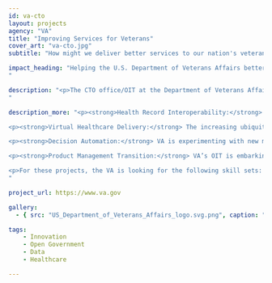 ```yaml
---
id: va-cto
layout: projects
agency: "VA"
title: "Improving Services for Veterans"
cover_art: "va-cto.jpg"
subtitle: "How might we deliver better services to our nation's veterans?"

impact_heading: "Helping the U.S. Department of Veterans Affairs better support veterans transitioning from military to civilian life, improving data sharing to enable medical research and improved health outcomes for veterans, and reducing the processing time for medical claims
"

description: "<p>The CTO office/OIT at the Department of Veterans Affairs works to help the VA adopt modern digital service delivery best practices, become more data-driven, improve processes and improve the experience that veterans have when interacting with the VA online. As part of this effort, the Office of the CTO/OIT is seeking four Presidential Innovation Fellows to work on the following challenges: </p>
"

description_more: "<p><strong>Health Record Interoperability:</strong> VA has the nation’s largest integrated healthcare system, with 9 million patients and VA has long been a world-leader in the electronic medical record space. As we transition our EHR to a new platform and expand the use of outside providers to treat our patients, the need for health record interoperability between various systems is increasing. Due to our size and public interest mission, VA has a unique opportunity to drive industry progress on healthcare record interoperability. How can we ensure the clinicians (whether at the VA or in the community) who treat our patients have access to all the information they need to provide excellent care? How can we empower patients to use their own health data in new ways? How can we drive industry progress on health record interoperability.</p>

<p><strong>Virtual Healthcare Delivery:</strong> The increasing ubiquity of smartphones, mobile broadband and the Internet create new opportunities to deliver healthcare services. VA has long been a pioneer in virtual health services, and is seeking to further expand our capabilities. How can the use of new tools and modalities improve the delivery of VA healthcare?</p>

<p><strong>Decision Automation:</strong> VA is experimenting with new models to improve the efficiency of our operations by automating tasks that a computer can easily handle, freeing up staff to focus on decisions requiring human judgment. How can VA best build decision engines / automation tools into its workflows from a technical / architectural perspective? How can VA use new approaches to deliver benefits and services to our customers more quickly?</p>

<p><strong>Product Management Transition:</strong> VA’s OIT is embarking on an ambitious transformation that will shift our focus from delivering “projects” to a focus on continuously improving VA’s delivery of core services. In part, we will achieve this shift by implementing Product Management practices across our portfolio. How can OIT transition from a project-centric culture to one focused on delivering excellent product outcomes for our users?</p>

<p>For these projects, the VA is looking for the following skill sets: data science, design, product management, software development and deep expertise in the healthcare industry, especially in the areas of health record interoperability and clinical software workflows.</p>
"

project_url: https://www.va.gov

gallery:
  - { src: "US_Department_of_Veterans_Affairs_logo.svg.png", caption: "To care for him who shall have borne the battle, and for his widow, and his orphan” by serving and honoring the men and women who are America's Veterans.", alt: "VA Logo" }

tags:
    - Innovation
    - Open Government
    - Data
    - Healthcare

---
```


<!--



impact_metrics:
  - { metric: "[Insert quote]", desc: "[Quote subtitle]" }

articles:
  - { outlet: "[Media Outlet]", logo_src: "logo.jpg", title: "Article Title", quote: "Quote", url: "article URL" }

	-->
